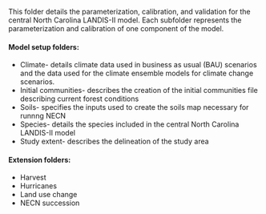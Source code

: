 This folder details the parameterization, calibration, and validation for the central North Carolina LANDIS-II model. Each subfolder represents the parameterization and 
calibration of one component of the model.

#### Model setup folders:
* Climate- details climate data used in business as usual (BAU) scenarios and the data used for the climate ensemble models for climate change scenarios.
* Initial communities- describes the creation of the initial communities file describing current forest conditions
* Soils- specifies the inputs used to create the soils map necessary for runnng NECN 
* Species- details the species included in the central North Carolina LANDIS-II model
* Study extent- describes the delineation of the study area

#### Extension folders:
* Harvest
* Hurricanes
* Land use change
* NECN succession
